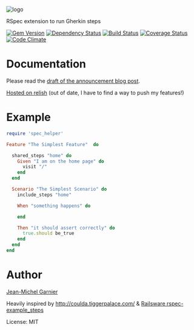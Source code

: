 ![logo](http://seekingsustenance.files.wordpress.com/2010/04/manioc-whole.jpg)

RSpec extension to run Gherkin steps

[![Gem Version](https://badge.fury.io/rb/maniok_bdd.png)](http://badge.fury.io/rb/maniok_bdd)
[![Dependency Status](https://gemnasium.com/21croissants/maniok_bdd.png)](https://gemnasium.com/21croissants/maniok_bdd)
[![Build Status](https://travis-ci.org/21croissants/maniok_bdd.png?branch=master)](https://travis-ci.org/21croissants/maniok_bdd)
[![Coverage Status](https://coveralls.io/repos/21croissants/maniok_bdd/badge.png?branch=master)](https://coveralls.io/r/21croissants/maniok_bdd)
[![Code Climate](https://codeclimate.com/github/21croissants/maniok_bdd.png)](https://codeclimate.com/github/21croissants/maniok_bdd)

# Documentation

Please read the [draft of the announcement blog post](https://gist.github.com/21croissants/5574735).

[Hosted on relish](https://www.relishapp.com/21croissants/maniok-bdd) (out of date, I have to find a way to push my features!)

# Example

```ruby
require 'spec_helper'

Feature "The Simplest Feature"  do

  shared_steps "home" do
    Given "I am on the home page" do
      visit "/"
    end
  end

  Scenario "The Simplest Scenario" do
    include_steps "home"

    When "something happens" do

    end

    Then "it should assert correctly" do
      true.should be_true
    end
  end
end
``` 

# Author

[Jean-Michel Garnier](http://21croissants.com)<br/>

Heavily inspired by http://coulda.tiggerpalace.com/ & [Railsware rspec-example_steps](https://github.com/railsware/rspec-example_steps)

License: MIT<br/>
